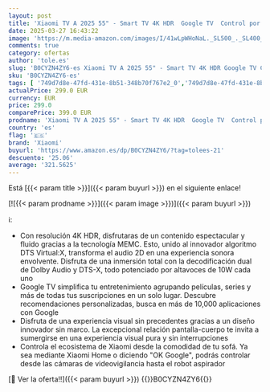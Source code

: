 ```yaml
---
layout: post
title: 'Xiaomi TV A 2025 55" - Smart TV 4K HDR  Google TV  Control por Voz  Dolby  Negro'
date: 2025-03-27 16:43:22
image: 'https://m.media-amazon.com/images/I/41wLpWHoNaL._SL500_._SL400_.jpg'
comments: true
category: ofertas
author: 'tole.es'
slug: 'B0CYZN4ZY6-es Xiaomi TV A 2025 55" - Smart TV 4K HDR Google TV Control...'
sku: 'B0CYZN4ZY6-es'
tags: [ '749d7d8e-47fd-431e-8b51-348b70f767e2_0','749d7d8e-47fd-431e-8b51-348b70f767e2_1901','749d7d8e-47fd-431e-8b51-348b70f767e2_401','Arborist Merchandising Root','Electrónica','FAVORITOS DE LOS CLIENTES','Self Service','Special Features Stores','TV, para cualquier necesidad','TV, vídeo y home cinema','TVs 50"-59"','Televisores','smart','tv','xiaomi','🇪🇸', ]
actualPrice: 299.0 EUR
currency: EUR
price: 299.0
comparePrice: 399.0 EUR
prodname: 'Xiaomi TV A 2025 55" - Smart TV 4K HDR  Google TV  Control por Voz  Dolby  Negro'
country: 'es'
flag: '🇪🇸'
brand: 'Xiaomi'
buyurl: 'https://www.amazon.es/dp/B0CYZN4ZY6/?tag=tolees-21'
descuento: '25.06'
average: '321.5625'
---
```


Está [{{< param title >}}]({{< param buyurl >}}) en el siguiente enlace!

[![{{< param prodname >}}]({{< param image >}})]({{< param buyurl >}})

ℹ️:

- Con resolución 4K HDR, disfrutaras de un contenido espectacular y fluido gracias a la tecnología MEMC. Esto, unido al innovador algoritmo DTS Virtual:X, transforma el audio 2D en una experiencia sonora envolvente. Disfruta de una inmersión total con la decodificación dual de Dolby Audio y DTS-X, todo potenciado por altavoces de 10W cada uno
- Google TV simplifica tu entretenimiento agrupando películas, series y más de todas tus suscripciones en un solo lugar. Descubre recomendaciones personalizadas, busca en más de 10,000 aplicaciones con Google
- Disfruta de una experiencia visual sin precedentes gracias a un diseño innovador sin marco. La excepcional relación pantalla-cuerpo te invita a sumergirse en una experiencia visual pura y sin interrupciones
- Controla el ecosistema de Xiaomi desde la comodidad de tu sofá. Ya sea mediante Xiaomi Home o diciendo "OK Google", podrás controlar desde las cámaras de videovigilancia hasta el robot aspirador

[🛒 Ver la oferta!!]({{< param buyurl >}})
{{<world>}}B0CYZN4ZY6{{</world>}}
